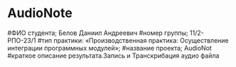 # AudioNote
#ФИО студента; Белов Даниил Андреевич
#номер группы; 11/2-РПО-23/1
#тип практики: «Производственная практика: Осуществление интеграции программных модулей»;
#название проекта; AudioNot
#краткое описание результата.Запись и Транскрибация аудио файла
